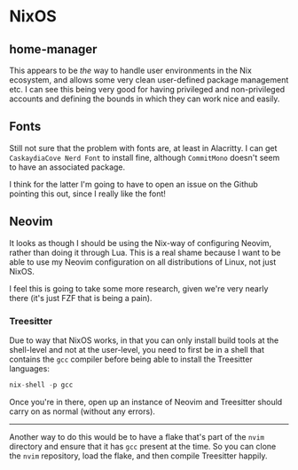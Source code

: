 # NixOS

## home-manager

This appears to be _the_ way to handle user environments in the Nix ecosystem, and allows some very clean user-defined package management etc. I can see this being very good for having privileged and non-privileged accounts and defining the bounds in which they can work nice and easily.
## Fonts

Still not sure that the problem with fonts are, at least in Alacritty. I can get `CaskaydiaCove Nerd Font` to install fine, although `CommitMono` doesn't seem to have an associated package.

I think for the latter I'm going to have to open an issue on the Github pointing this out, since I really like the font!
## Neovim

It looks as though I should be using the Nix-way of configuring Neovim, rather than doing it through Lua. This is a real shame because I want to be able to use my Neovim configuration on all distributions of Linux, not just NixOS.

I feel this is going to take some more research, given we're very nearly there (it's just FZF that is being a pain).

### Treesitter

Due to way that NixOS works, in that you can only install build tools at the shell-level and not at the user-level, you need to first be in a shell that contains the `gcc` compiler before being able to install the Treesitter languages:

```nix
nix-shell -p gcc
```

Once you're in there, open up an instance of Neovim and Treesitter should carry on as normal (without any errors).

---

Another way to do this would be to have a flake that's part of the `nvim` directory and ensure that it has `gcc` present at the time. So you can clone the `nvim` repository, load the flake, and then compile Treesitter happily.